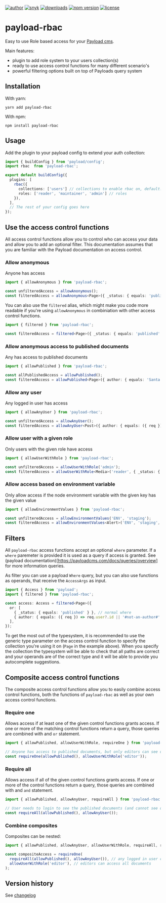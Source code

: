 [![author](https://img.shields.io/badge/author-Teun%20Mooij-blue)](https://www.linkedin.com/in/teunmooij/)
[![snyk](https://snyk.io/test/github/teunmooij/payload-tools/badge.svg)](https://snyk.io/test/github/teunmooij/payload-tools)
[![downloads](https://img.shields.io/npm/dt/payload-rbac?color=blue)](https://www.npmjs.com/package/payload-rbac)
[![npm version](https://badge.fury.io/js/payload-rbac.svg)](https://www.npmjs.com/package/payload-rbac)
[![license](https://img.shields.io/npm/l/payload-rbac?color=blue)](https://img.shields.io/npm/l/payload-rbac)

# payload-rbac

Easy to use Role based access for your [Payload cms](https://payloadcms.com).

Main features:

- plugin to add role system to your users collection(s)
- ready to use access control functions for many different scenario's
- powerful filtering options built on top of Payloads query system

## Installation

With yarn:

```shell
yarn add payload-rbac
```

With npm:

```shell
npm install payload-rbac
```

## Usage

Add the plugin to your payload config to extend your auth collection:

```typescript
import { buildConfig } from 'payload/config';
import rbac  from 'payload-rbac';

export default buildConfig({
  plugins: [
    rbac({
      collections: ['users'] // collections to enable rbac on, default: all auth collections
      roles: ['reader', 'maintainer', 'admin'] // roles
    }),
  ],
  // The rest of your config goes here
});
```

## Use the access control functions

All access control functions allow you to control who can access your data and allow you to add an optional filter.
This documentation assumes that you are familiar with the Payload documentation on access control.

### Allow anonymous

Anyone has access

```ts
import { allowAnonymous } from 'payload-rbac';

const unfilteredAccess = allowAnonymous();
const filteredAccess = allowAnonymous<Page>({ _status: { equals: 'published' } });
```

You can also use the `filtered` alias, which might make you code more readable if you're using `allowAnonymous` in combiniation with other access control functions.

```ts
import { filtered } from 'payload-rbac';

const filteredAccess = filtered<Page>({ _status: { equals: 'published' } });
```

### Allow anonymous access to published documents

Any has access to published documents

```ts
import { allowPublished } from 'payload-rbac';

const allPublishedAccess = allowPublished();
const filteredAccess = allowPublished<Page>({ author: { equals: 'Santa' } });
```

### Allow any user

Any logged in user has access

```ts
import { allowAnyUser } from 'payload-rbac';

const unfilteredAccess = allowAnyUser();
const filteredAccess = allowAnyUser<Post>({ author: { equals: ({ req }) => req.user!.id } });
```

### Allow user with a given role

Only users with the given role have access

```ts
import { allowUserWithRole } from 'payload-rbac';

const unfilteredAccess = allowUserWithRole('admin');
const filteredAccess = allowUserWithRole<Media>('reader', { _status: { equals: 'published' } });
```

### Allow access based on environment variable

Only allow access if the node environment variable with the given key has the given value

```ts
import { allowEnvironmentValues } from 'payload-rbac';

const unfilteredAccess = allowEnvironmentValues('ENV', 'staging');
const filteredAccess = allowEnvironmentValues<Alert>('ENV', 'staging', { _status: { equals: 'published' } });
```

## Filters

All `payload-rbac` access functions accept an optional `where` parameter. If a `where` paremeter is provided it is used as a query if access is granted. See (payload documentation)[https://payloadcms.com/docs/queries/overview] for more information queries.

As filter you can use a payload `Where` query, but you can also use functions as operands, that receive the `AccessArgs` as input.

```ts
import { Access } from 'payload';
import { filtered } from 'payload-rbac';

const access: Access = filtered<Page>({
  or: [
    { _status: { equals: 'published' } }, // normal where
    { author: { equals: ({ req }) => req.user?.id || '#not-an-author#' } }, // active where
  ],
});
```

To get the most out of the typesystem, it is recommended to use the generic type parameter on the access control function to specify the collection you're using it on (`Page` in the example above). When you specify the collection the typesystem will be able to check that all paths are correct and your operands are of the correct type and it will be able to provide you autocomplete suggestions.

## Composite access control functions

The composite access control functions allow you to easily combine access control functions, both the functions of `payload-rbac` as well as your own access control functions.

### Require one

Allows access if at least one of the given control functions grants access. If one or more of the matching control functions return a query, those queries are combined with and `or` statement.

```ts
import { allowPublished, allowUserWithRole, requireOne } from 'payload-rbac';

// Anyone has access to published documents, but only editors can see draft documents
const requireOne(allowPublished(), allowUserWithRole('editor'));
```

### Require all

Allows access if all of the given control functions grants access. If one or more of the control functions return a query, those queries are combined with and `and` statement.

```ts
import { allowPublished, allowAnyUser, requireAll } from 'payload-rbac';

// User needs to login to see the published documents (and cannot see draft documents)
const requireAll(allowPublished(), allowAnyUser());
```

### Combine composites

Composites can be nested:

```ts
import { allowPublished, allowAnyUser, allowUserWithRole, requireAll, requireOne } from 'payload-rbac';

const compositeAccess = requireOne(
  requireAll(allowPublished(), allowAnyUser()), // any logged in user can access published documents
  allowUserWithRole('editor'), // editors can access all documents
);
```

## Version history

See [changelog](./CHANGELOG.md)
